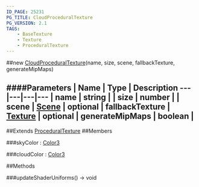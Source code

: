 ```yaml
---
ID_PAGE: 25231
PG_TITLE: CloudProceduralTexture
PG_VERSION: 2.1
TAGS:
    - BaseTexture
    - Texture
    - ProceduralTexture
---
```

##new [CloudProceduralTexture](/classes/CloudProceduralTexture)(name, size, scene, fallbackTexture, generateMipMaps)







####Parameters
 | Name | Type | Description
---|---|---|---
 | name | string | 
 | size | number | 
 | scene | [Scene](/classes/Scene) | 
optional | fallbackTexture | [Texture](/classes/Texture) | 
optional | generateMipMaps | boolean | 
---

##Extends
 [ProceduralTexture](/classes/ProceduralTexture)
##Members

###skyColor : [Color3](/classes/Color3)






###cloudColor : [Color3](/classes/Color3)














##Methods

###updateShaderUniforms() &rarr; void

